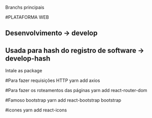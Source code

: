 Branchs principais

#PLATAFORMA WEB
## Desenvolvimento -> develop
## Usada para hash do registro de software -> develop-hash

Intale as package

#Para fazer requisições HTTP
yarn add axios

#Para fazer os roteamentos das páginas
yarn add react-router-dom

#Famoso bootstrap
yarn add react-bootstrap bootstrap

#icones
yarn add react-icons
